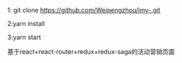 


1: git clone  https://github.com/Weipengzhou/jmy-.git


2:yarn install 


3:yarn start




基于react+react-router+redux+redux-saga的活动营销页面